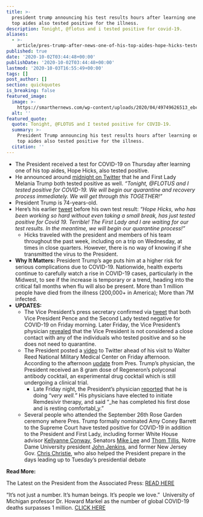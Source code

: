 ```yaml
---
title: >-
  president trump announcing his test results hours after learning one of his
  top aides also tested positive for the illness.
description: Tonight, @flotus and i tested positive for covid-19.
aliases:
  - >-
    article/pres-trump-after-news-one-of-his-top-aides-hope-hicks-tested-positive-for-covid-19/
published: true
date: '2020-10-02T03:44:48+00:00'
publishDate: '2020-10-02T03:44:48+00:00'
lastmod: '2020-10-03T16:55:49+00:00'
tags: []
post_author: []
section: quickquotes
is_breaking: false
featured_image:
  image: >-
    https://smarthernews.com/wp-content/uploads/2020/04/49749626513_ebc68e17a8_c.jpg
  alt: ''
featured_quote:
  quote: Tonight, @FLOTUS and I tested positive for COVID-19.
  summary: >-
    President Trump announcing his test results hours after learning one of his
    top aides also tested positive for the illness.
  citation: ''
---
```

*   The President received a test for COVID-19 on Thursday after learning one of his top aides, Hope Hicks, also tested positive.
*   He announced around [midnight on Twitter](\"https://twitter.com/realDonaldTrump/status/1311892190680014849?s=20\") that he and First Lady Melania Trump both tested positive as well. _“Tonight, @FLOTUS and I tested positive for COVID-19. We will begin our quarantine and recovery process immediately. We will get through this TOGETHER!”_
*   President Trump is 74-years-old.
*   Here’s his earlier [tweet](\"https://twitter.com/realDonaldTrump/status/1311859538279239686?s=20\") before his own test result: _“Hope Hicks, who has been working so hard without even taking a small break, has just tested positive for Covid 19. Terrible! The First Lady and I are waiting for our test results. In the meantime, we will begin our quarantine process!”_
    *   Hicks traveled with the president and members of his team throughout the past week, including on a trip on Wednesday, at times in close quarters. However, there is no way of knowing if she transmitted the virus to the President.
*   **Why It Matters:** President Trump’s age puts him at a higher risk for serious complications due to COVID-19. Nationwide, health experts continue to carefully watch a rise in COVID-19 cases, particularly in the Midwest, to see if the increase is temporary or a trend, heading into the critical fall months when flu will also be present. More than 1 million people have died from the illness (200,000+ in America); More than 7M infected.
*   **UPDATES:**
    *   The Vice President’s press secretary confirmed via [tweet](\"https://twitter.com/VPPressSec/status/1311997475226636291\") that both Vice President Pence and the Second Lady tested negative for COVID-19 on Friday morning. Later Friday, the Vice President’s physician [revealed](\"https://www.whitehouse.gov/briefings-statements/memorandum-vice-president-pences-physician/\") that the Vice President is not considered a close contact with any of the individuals who tested positive and so he does not need to quarantine.
    *   The President posted a [video](\"https://twitter.com/realDonaldTrump/status/1312158400352972800\") to Twitter ahead of his visit to Walter Reed National Military Medical Center on Friday afternoon. According to the afternoon [update](\"https://twitter.com/PressSec/status/1312122950133272576\") from Pres. Trump’s physician, the President received an 8 gram dose of Regeneron’s polyconal antibody cocktail, an experimental drug cocktail which is still undergoing a clinical trial.
        *   Late Friday night, the President’s physician [reported](\"https://pbs.twimg.com/media/EjX-R1cXcAAcyAT?format=jpg&name=medium\") that he is doing “_very well._” His physicians have elected to initiate Remdesivir therapy, and said “_he has completed his first dose and is resting comfortabl_y.”
    *   Several people who attended the September 26th Rose Garden ceremony where Pres. Trump formally nominated Amy Coney Barrett to the Supreme Court have tested positive for COVID-19 in addition to the President and First Lady, including former White House advisor [Kellyanne Conway](\"https://twitter.com/KellyannePolls/status/1312214949658152960\"), Senators [Mike Lee](\"https://twitter.com/SenMikeLee/status/1312055257992753152\") and [Thom Tillis](\"https://twitter.com/SenThomTillis/status/1312186614215368705\"), Notre Dame University president [John Jenkins](\"https://abcnews.go.com/Sports/notre-dame-president-rev-john-jenkins-tests-positive/story?id=73392144\"), and former New Jersey Gov. [Chris Christie](\"https://twitter.com/GovChristie/status/1312416381758050305\"), who also helped the President prepare in the days leading up to Tuesday’s presidential debate

**Read More:**

The Latest on the President from the Associated Press: [READ HERE](\"https://apnews.com/article/virus-outbreak-donald-trump-health-archive-hope-hicks-7fece2838ff7a9bd91ccf5ac287348b3\")

“It’s not just a number. It’s human beings. It’s people we love.”  University of Michigan professor Dr. Howard Markel as the number of global COVID-19 deaths surpasses 1 million. [CLICK HERE](\"https://smarthernews.com/article/university-of-michigan-professor-dr-howard-markel-as-the-number-of-global-covid-19-deaths-surpasses-1-million/\")